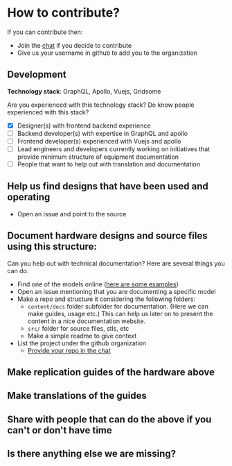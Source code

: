 # How to contribute?
If you can contribute then:
  - Join the [chat](https://discord.gg/HaXuRQ5) if you decide to contribute
  - Give us your username in github to add you to the organization


## Development
**Technology stack**: GraphQL, Apollo, Vuejs, Gridsome

Are you experienced with this technology stack? 
Do know people experienced with this stack?
- [x] Designer(s) with frontend backend experience
- [ ] Backend developer(s) with expertise in GraphQL and apollo
- [ ] Frontend developer(s) experienced with Vuejs and apollo
- [ ] Lead engineers and developers currently working on initiatives that provide minimum structure of equipment documentation
- [ ] People that want to help out with translation and documentation

## Help us find designs that have been used and operating
- Open an issue and point to the source

## Document hardware designs and source files using this structure:
Can you help out with technical documentation? Here are several things you can do.
- Find one of the models online ([here are some examples](https://www.appropedia.org/Open_source_ventilator))
- Open an issue mentioning that you are documenting a specific model
- Make a repo and structure it considering the following folders:
  - `content/docs` folder subfolder for documentation. (Here we can make guides, usage etc.) This can help us later on to present the content in a nice documentation website.
  - `src/` folder for source files, stls, etc
  - Make a simple readme to give context
- List the project under the github organization
  - [Provide your repo in the chat](https://discord.gg/HaXuRQ5)

## Make replication guides of the hardware above
## Make translations of the guides
## Share with people that can do the above if you can't or don't have time
## Is there anything else we are missing?
